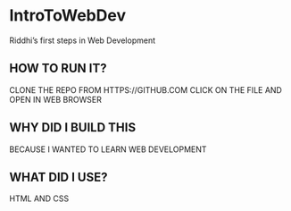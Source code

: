 # IntroToWebDev
Riddhi’s first steps in Web Development

## HOW TO RUN IT?
CLONE THE REPO FROM HTTPS://GITHUB.COM 
CLICK ON THE FILE AND OPEN IN WEB BROWSER

## WHY DID I BUILD THIS
BECAUSE I WANTED TO LEARN WEB DEVELOPMENT

## WHAT DID I USE?
HTML AND CSS
